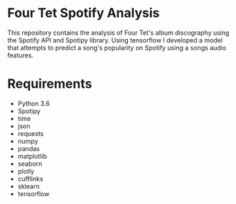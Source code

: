 # Four Tet Spotify Analysis

This repository contains the analysis of Four Tet's album discography using the Spotify API and Spotipy library. Using tensorflow I developed a model that attempts to predict a song's popularity on Spotify using a songs audio features.

# Requirements

<ul>
<li>Python 3.6</li>
<li>Spotipy</li>
<li>time</li>
<li>json</li>
<li>requests</li>
<li>numpy</li>
<li>pandas</li>
<li>matplotlib</li>
<li>seaborn</li>
<li>plotly</li>
<li>cufflinks</li>
<li>sklearn</li>
<li>tensorflow</li>
</ul>
